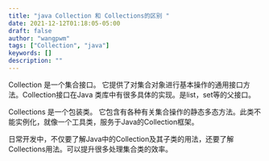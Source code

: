 ```yaml
---
title: "java Collection 和 Collections的区别 "
date: 2021-12-12T01:18:05-05:00
draft: false
author: "wangpwm"
tags: ["Collection", "java"]
keywords: []
description: ""
---
```


Collection 是一个集合接口。 
它提供了对集合对象进行基本操作的通用接口方法。Collection接口在Java 类库中有很多具体的实现。是list，set等的父接口。

Collections 是一个包装类。 
它包含有各种有关集合操作的静态多态方法。此类不能实例化，就像一个工具类，服务于Java的Collection框架。

日常开发中，不仅要了解Java中的Collection及其子类的用法，还要了解Collections用法。可以提升很多处理集合类的效率。